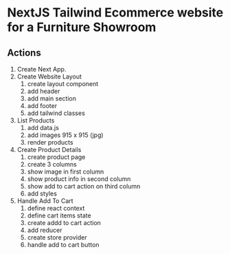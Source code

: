 # NextJS Tailwind Ecommerce website for a Furniture Showroom

## Actions

1. Create Next App.
2. Create Website Layout
   1. create layout component
   2. add header
   3. add main section
   4. add footer
   5. add tailwind classes
3. List Products
   1. add data.js
   2. add images 915 x 915 (jpg)
   3. render products
4. Create Product Details
   1. create product page
   2. create 3 columns
   3. show image in first column
   4. show product info in second column
   5. show add to cart action on third column
   6. add styles
5. Handle Add To Cart
   1. define react context
   2. define cart items state
   3. create addd to cart action
   4. add reducer
   5. create store provider
   6. handle add to cart button

